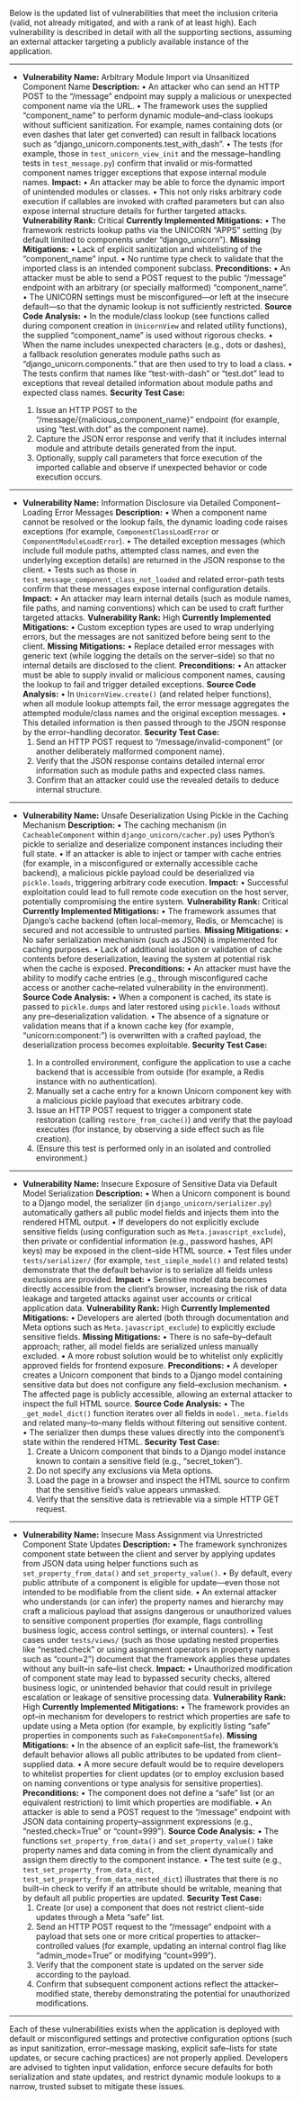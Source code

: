 Below is the updated list of vulnerabilities that meet the inclusion criteria (valid, not already mitigated, and with a rank of at least high). Each vulnerability is described in detail with all the supporting sections, assuming an external attacker targeting a publicly available instance of the application.

---

- **Vulnerability Name:** Arbitrary Module Import via Unsanitized Component Name
  **Description:**
  • An attacker who can send an HTTP POST to the “/message” endpoint may supply a malicious or unexpected component name via the URL.
  • The framework uses the supplied “component_name” to perform dynamic module–and–class lookups without sufficient sanitization. For example, names containing dots (or even dashes that later get converted) can result in fallback locations such as “django_unicorn.components.test_with_dash”.
  • The tests (for example, those in `test_unicorn_view_init` and the message–handling tests in `test_message.py`) confirm that invalid or mis‐formatted component names trigger exceptions that expose internal module names.
  **Impact:**
  • An attacker may be able to force the dynamic import of unintended modules or classes.
  • This not only risks arbitrary code execution if callables are invoked with crafted parameters but can also expose internal structure details for further targeted attacks.
  **Vulnerability Rank:** Critical
  **Currently Implemented Mitigations:**
  • The framework restricts lookup paths via the UNICORN “APPS” setting (by default limited to components under “django_unicorn”).
  **Missing Mitigations:**
  • Lack of explicit sanitization and whitelisting of the “component_name” input.
  • No runtime type check to validate that the imported class is an intended component subclass.
  **Preconditions:**
  • An attacker must be able to send a POST request to the public “/message” endpoint with an arbitrary (or specially malformed) “component_name”.
  • The UNICORN settings must be misconfigured—or left at the insecure default—so that the dynamic lookup is not sufficiently restricted.
  **Source Code Analysis:**
  • In the module/class lookup (see functions called during component creation in `UnicornView` and related utility functions), the supplied “component_name” is used without rigorous checks.
  • When the name includes unexpected characters (e.g., dots or dashes), a fallback resolution generates module paths such as “django_unicorn.components.<malicious input>” that are then used to try to load a class.
  • The tests confirm that names like “test-with-dash” or “test.dot” lead to exceptions that reveal detailed information about module paths and expected class names.
  **Security Test Case:**
  1. Issue an HTTP POST to the “/message/{malicious_component_name}” endpoint (for example, using “test.with.dot” as the component name).
  2. Capture the JSON error response and verify that it includes internal module and attribute details generated from the input.
  3. Optionally, supply call parameters that force execution of the imported callable and observe if unexpected behavior or code execution occurs.

---

- **Vulnerability Name:** Information Disclosure via Detailed Component–Loading Error Messages
  **Description:**
  • When a component name cannot be resolved or the lookup fails, the dynamic loading code raises exceptions (for example, `ComponentClassLoadError` or `ComponentModuleLoadError`).
  • The detailed exception messages (which include full module paths, attempted class names, and even the underlying exception details) are returned in the JSON response to the client.
  • Tests such as those in `test_message_component_class_not_loaded` and related error–path tests confirm that these messages expose internal configuration details.
  **Impact:**
  • An attacker may learn internal details (such as module names, file paths, and naming conventions) which can be used to craft further targeted attacks.
  **Vulnerability Rank:** High
  **Currently Implemented Mitigations:**
  • Custom exception types are used to wrap underlying errors, but the messages are not sanitized before being sent to the client.
  **Missing Mitigations:**
  • Replace detailed error messages with generic text (while logging the details on the server–side) so that no internal details are disclosed to the client.
  **Preconditions:**
  • An attacker must be able to supply invalid or malicious component names, causing the lookup to fail and trigger detailed exceptions.
  **Source Code Analysis:**
  • In `UnicornView.create()` (and related helper functions), when all module lookup attempts fail, the error message aggregates the attempted module/class names and the original exception messages.
  • This detailed information is then passed through to the JSON response by the error–handling decorator.
  **Security Test Case:**
  1. Send an HTTP POST request to “/message/invalid-component” (or another deliberately malformed component name).
  2. Verify that the JSON response contains detailed internal error information such as module paths and expected class names.
  3. Confirm that an attacker could use the revealed details to deduce internal structure.

---

- **Vulnerability Name:** Unsafe Deserialization Using Pickle in the Caching Mechanism
  **Description:**
  • The caching mechanism (in `CacheableComponent` within `django_unicorn/cacher.py`) uses Python’s pickle to serialize and deserialize component instances including their full state.
  • If an attacker is able to inject or tamper with cache entries (for example, in a misconfigured or externally accessible cache backend), a malicious pickle payload could be deserialized via `pickle.loads`, triggering arbitrary code execution.
  **Impact:**
  • Successful exploitation could lead to full remote code execution on the host server, potentially compromising the entire system.
  **Vulnerability Rank:** Critical
  **Currently Implemented Mitigations:**
  • The framework assumes that Django’s cache backend (often local–memory, Redis, or Memcache) is secured and not accessible to untrusted parties.
  **Missing Mitigations:**
  • No safer serialization mechanism (such as JSON) is implemented for caching purposes.
  • Lack of additional isolation or validation of cache contents before deserialization, leaving the system at potential risk when the cache is exposed.
  **Preconditions:**
  • An attacker must have the ability to modify cache entries (e.g., through misconfigured cache access or another cache–related vulnerability in the environment).
  **Source Code Analysis:**
  • When a component is cached, its state is passed to `pickle.dumps` and later restored using `pickle.loads` without any pre–deserialization validation.
  • The absence of a signature or validation means that if a known cache key (for example, “unicorn:component:<id>”) is overwritten with a crafted payload, the deserialization process becomes exploitable.
  **Security Test Case:**
  1. In a controlled environment, configure the application to use a cache backend that is accessible from outside (for example, a Redis instance with no authentication).
  2. Manually set a cache entry for a known Unicorn component key with a malicious pickle payload that executes arbitrary code.
  3. Issue an HTTP POST request to trigger a component state restoration (calling `restore_from_cache()`) and verify that the payload executes (for instance, by observing a side effect such as file creation).
  4. (Ensure this test is performed only in an isolated and controlled environment.)

---

- **Vulnerability Name:** Insecure Exposure of Sensitive Data via Default Model Serialization
  **Description:**
  • When a Unicorn component is bound to a Django model, the serializer (in `django_unicorn/serializer.py`) automatically gathers all public model fields and injects them into the rendered HTML output.
  • If developers do not explicitly exclude sensitive fields (using configuration such as `Meta.javascript_exclude`), then private or confidential information (e.g., password hashes, API keys) may be exposed in the client–side HTML source.
  • Test files under `tests/serializer/` (for example, `test_simple_model()` and related tests) demonstrate that the default behavior is to serialize all fields unless exclusions are provided.
  **Impact:**
  • Sensitive model data becomes directly accessible from the client’s browser, increasing the risk of data leakage and targeted attacks against user accounts or critical application data.
  **Vulnerability Rank:** High
  **Currently Implemented Mitigations:**
  • Developers are alerted (both through documentation and Meta options such as `Meta.javascript_exclude`) to explicitly exclude sensitive fields.
  **Missing Mitigations:**
  • There is no safe–by–default approach; rather, all model fields are serialized unless manually excluded.
  • A more robust solution would be to whitelist only explicitly approved fields for frontend exposure.
  **Preconditions:**
  • A developer creates a Unicorn component that binds to a Django model containing sensitive data but does not configure any field–exclusion mechanism.
  • The affected page is publicly accessible, allowing an external attacker to inspect the full HTML source.
  **Source Code Analysis:**
  • The `_get_model_dict()` function iterates over all fields in `model._meta.fields` and related many–to–many fields without filtering out sensitive content.
  • The serializer then dumps these values directly into the component’s state within the rendered HTML.
  **Security Test Case:**
  1. Create a Unicorn component that binds to a Django model instance known to contain a sensitive field (e.g., “secret_token”).
  2. Do not specify any exclusions via Meta options.
  3. Load the page in a browser and inspect the HTML source to confirm that the sensitive field’s value appears unmasked.
  4. Verify that the sensitive data is retrievable via a simple HTTP GET request.

---

- **Vulnerability Name:** Insecure Mass Assignment via Unrestricted Component State Updates
  **Description:**
  • The framework synchronizes component state between the client and server by applying updates from JSON data using helper functions such as `set_property_from_data()` and `set_property_value()`.
  • By default, every public attribute of a component is eligible for update—even those not intended to be modifiable from the client side.
  • An external attacker who understands (or can infer) the property names and hierarchy may craft a malicious payload that assigns dangerous or unauthorized values to sensitive component properties (for example, flags controlling business logic, access control settings, or internal counters).
  • Test cases under `tests/views/` (such as those updating nested properties like “nested.check” or using assignment operators in property names such as “count=2”) document that the framework applies these updates without any built–in safe–list check.
  **Impact:**
  • Unauthorized modification of component state may lead to bypassed security checks, altered business logic, or unintended behavior that could result in privilege escalation or leakage of sensitive processing data.
  **Vulnerability Rank:** High
  **Currently Implemented Mitigations:**
  • The framework provides an opt–in mechanism for developers to restrict which properties are safe to update using a Meta option (for example, by explicitly listing “safe” properties in components such as `FakeComponentSafe`).
  **Missing Mitigations:**
  • In the absence of an explicit safe–list, the framework’s default behavior allows all public attributes to be updated from client–supplied data.
  • A more secure default would be to require developers to whitelist properties for client updates (or to employ exclusion based on naming conventions or type analysis for sensitive properties).
  **Preconditions:**
  • The component does not define a “safe” list (or an equivalent restriction) to limit which properties are modifiable.
  • An attacker is able to send a POST request to the “/message” endpoint with JSON data containing property–assignment expressions (e.g., “nested.check=True” or “count=999”).
  **Source Code Analysis:**
  • The functions `set_property_from_data()` and `set_property_value()` take property names and data coming in from the client dynamically and assign them directly to the component instance.
  • The test suite (e.g., `test_set_property_from_data_dict`, `test_set_property_from_data_nested_dict`) illustrates that there is no built–in check to verify if an attribute should be writable, meaning that by default all public properties are updated.
  **Security Test Case:**
  1. Create (or use) a component that does not restrict client–side updates through a Meta “safe” list.
  2. Send an HTTP POST request to the “/message” endpoint with a payload that sets one or more critical properties to attacker–controlled values (for example, updating an internal control flag like “admin_mode=True” or modifying “count=999”).
  3. Verify that the component state is updated on the server side according to the payload.
  4. Confirm that subsequent component actions reflect the attacker–modified state, thereby demonstrating the potential for unauthorized modifications.

---

Each of these vulnerabilities exists when the application is deployed with default or misconfigured settings and protective configuration options (such as input sanitization, error–message masking, explicit safe–lists for state updates, or secure caching practices) are not properly applied. Developers are advised to tighten input validation, enforce secure defaults for both serialization and state updates, and restrict dynamic module lookups to a narrow, trusted subset to mitigate these issues.
